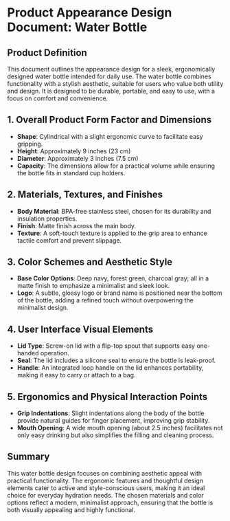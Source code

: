 # Product Appearance Design Document: Water Bottle

## Product Definition
This document outlines the appearance design for a sleek, ergonomically designed water bottle intended for daily use. The water bottle combines functionality with a stylish aesthetic, suitable for users who value both utility and design. It is designed to be durable, portable, and easy to use, with a focus on comfort and convenience.

## 1. Overall Product Form Factor and Dimensions
- **Shape**: Cylindrical with a slight ergonomic curve to facilitate easy gripping.
- **Height**: Approximately 9 inches (23 cm)
- **Diameter**: Approximately 3 inches (7.5 cm)
- **Capacity**: The dimensions allow for a practical volume while ensuring the bottle fits in standard cup holders.

## 2. Materials, Textures, and Finishes
- **Body Material**: BPA-free stainless steel, chosen for its durability and insulation properties.
- **Finish**: Matte finish across the main body.
- **Texture**: A soft-touch texture is applied to the grip area to enhance tactile comfort and prevent slippage.

## 3. Color Schemes and Aesthetic Style
- **Base Color Options**: Deep navy, forest green, charcoal gray; all in a matte finish to emphasize a minimalist and sleek look.
- **Logo**: A subtle, glossy logo or brand name is positioned near the bottom of the bottle, adding a refined touch without overpowering the minimalist design.

## 4. User Interface Visual Elements
- **Lid Type**: Screw-on lid with a flip-top spout that supports easy one-handed operation.
- **Seal**: The lid includes a silicone seal to ensure the bottle is leak-proof.
- **Handle**: An integrated loop handle on the lid enhances portability, making it easy to carry or attach to a bag.

## 5. Ergonomics and Physical Interaction Points
- **Grip Indentations**: Slight indentations along the body of the bottle provide natural guides for finger placement, improving grip stability.
- **Mouth Opening**: A wide mouth opening (about 2.5 inches) facilitates not only easy drinking but also simplifies the filling and cleaning process.

## Summary
This water bottle design focuses on combining aesthetic appeal with practical functionality. The ergonomic features and thoughtful design elements cater to active and style-conscious users, making it an ideal choice for everyday hydration needs. The chosen materials and color options reflect a modern, minimalist approach, ensuring that the bottle is both visually appealing and highly functional.